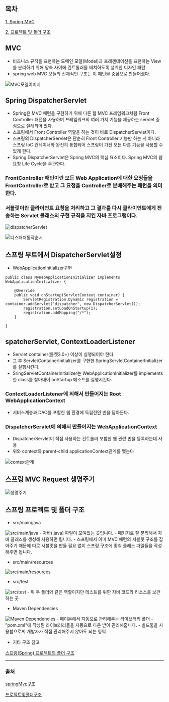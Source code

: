 
## 목차


[1. Spring MVC](#MVC)

[2. 프로젝트 및 폴더 구조](#스프링-프로젝트-및-폴더-구조)


## MVC
- 비즈니스 규칙을 표현하는 도메인 모델(Model)과 프레젠테이션을 표현하는 View를 분리하기 위해 양측 사이에 컨트롤러를 배치하도록 설계한 디자인 패턴
- spring web MVC 모듈의 전체적인 구조는 이 패턴을 중심으로 만들어졌다.

![MVC모델이미지](https://i.imgur.com/pm2EhxT.png)

## Spring DispatcherServlet

- Spring은 MVC 패턴을 구현하기 위해 다른 웹 MVC 프레임워크처럼 Front Controller 패턴을 사용하며 프레임워크의 여러 가지 기능을 제공하는 servlet 중심으로 설계되어 있다. 
- 스프링에서 Front Controller 역할을 하는 것이 바로 DispatcherServlet이다. 
- 스프링의 DispatcherServlet은 단순히 Front Controller 기능만 하는 게 아니라 스프링 IoC 컨테이너와 완전히 통합되어 스프링이 가진 모든 다른 기능을 사용할 수 있게 한다. 
- Spring DispatcherServlet은 Spring MVC의 핵심 요소이다. Spring MVC의 웹 요청 Life Cycle을 주관한다.

### FrontController 패턴이란 모든 Web Application에 대한 요청들을 FrontController로 받고 그 요청을 Controller로 분배해주는 패턴을 의미한다.
### 서블릿이란 클라이언트 요청을 처리하고 그 결과를 다시 클라이언트에게 전송하는 Servlet 클래스의 구현 규칙을 지킨 자바 프로그램이다.

![dispatcherServlet](https://i.imgur.com/7xlCWY9.png)

![디스패처동작순서](https://i.imgur.com/eWjZX8j.png)


## 스프링 부트에서 DispatcherServlet설정
- WebApplicationInitializer구현

```
public class MyWebApplicationInitializer implements WebApplicationInitializer {

    @Override
    public void onStartup(ServletContext container) {
        ServletRegistration.Dynamic registration = container.addServlet("dispatcher", new DispatcherServlet());
        registration.setLoadOnStartup(1);
        registration.addMapping("/*");
    }

}
```

## spatcherServlet, ContextLoaderListener

- Servlet container(톰켓3.0+) 이상이 실행되어야 한다.
- 그 후 ServletContainerInitializer를 구현한 SpringServletContainerInitializer를 실행시킨다.
- SringServletContainerInitializer는 WebApplicationInitializer를 implements한 class를 찾아내어 onStartup 메소드를 실행시킨다.

### ContextLoaderListener에 의해서 만들어지는 Root WebApplicationContext
- 서비스계층과 DAO를 포함한 웹 환경에 독립전인 빈을 담아둔다.

### DispatcherServlet에 의해서 만들어지는 WebApplicationContext
- DispatcherServlet이 직접 사용하는 컨트롤러 포함한 웹 관련 빈을 등록하는데 사용
- 위와 context와 parent-child applicationContext관계를 맺는다

![context관계](https://i.imgur.com/IUf4orm.png)


## 스프링 MVC Request 생명주기 

![생명주기](https://i.imgur.com/G8y0Pqa.jpg)


## 스프링 프로젝트 및 폴더 구조

- src/main/java

![src/main/java](https://img1.daumcdn.net/thumb/R1280x0/?scode=mtistory2&fname=https%3A%2F%2Fk.kakaocdn.net%2Fdn%2FcuRWqV%2FbtqCy5chosD%2FhRK9DAUKKyKo3SFi3Wz7P0%2Fimg.png)
    - 자바(.java) 파일이 모여있는 곳입니다. 
    - 패키지로 잘 분리해서 자바 클래스를 생성해 사용하면 됩니다. 
    - 스프링에서 이미 MVC 패턴의 서블릿 구조를 잡아주기 때문에 따로 서블릿을 만들 필요 없이 스프링 구조에 맞춰 클래스 파일들을 작성해주면 됩니다. 
    
- src/main/resources

![src/main/resources](https://img1.daumcdn.net/thumb/R1280x0/?scode=mtistory2&fname=https%3A%2F%2Fk.kakaocdn.net%2Fdn%2FdjsyqQ%2FbtqCxPVhMIf%2FXyRXIpgXAKgW8WifkDu3U0%2Fimg.png)
   
- src/test

![src/test](https://img1.daumcdn.net/thumb/R1280x0/?scode=mtistory2&fname=https%3A%2F%2Fk.kakaocdn.net%2Fdn%2FcAfubF%2FbtqCvyzKXYt%2FTW7G3mG1ESpSrcb0UPsyEk%2Fimg.png)
    - 위 두 폴더와 같은 역할이지만 테스트를 위한 자바 코드와 리소스를 보관하는 곳
    
- Maven Dependencies

![Maven Dependencies](https://img1.daumcdn.net/thumb/R1280x0/?scode=mtistory2&fname=https%3A%2F%2Fk.kakaocdn.net%2Fdn%2FJHcVF%2FbtqCrPP3xFi%2F058GLMTI7vvAKbFhExIab1%2Fimg.png)
    - 메이븐에서 자동으로 관리해주는 라이브러리 폴더
    - "pom.xml"에 작성된 라이브러리들을 자동으로 다운 받아 관리해줍니다. 
    - 빌드툴을 사용함으로써 개발자가 직접 관리해주지 않아도 되는 영역
    
- 기타 구조 참고

[스프링(Spring) 프로젝트의 폴더 구조](https://codevang.tistory.com/240)

---

### 출처
[springMvc구조](https://minwan1.github.io/2018/05/28/2018-05-28-spring-mvc/)

[프로젝트및폴더구조](https://codevang.tistory.com/240)
   


